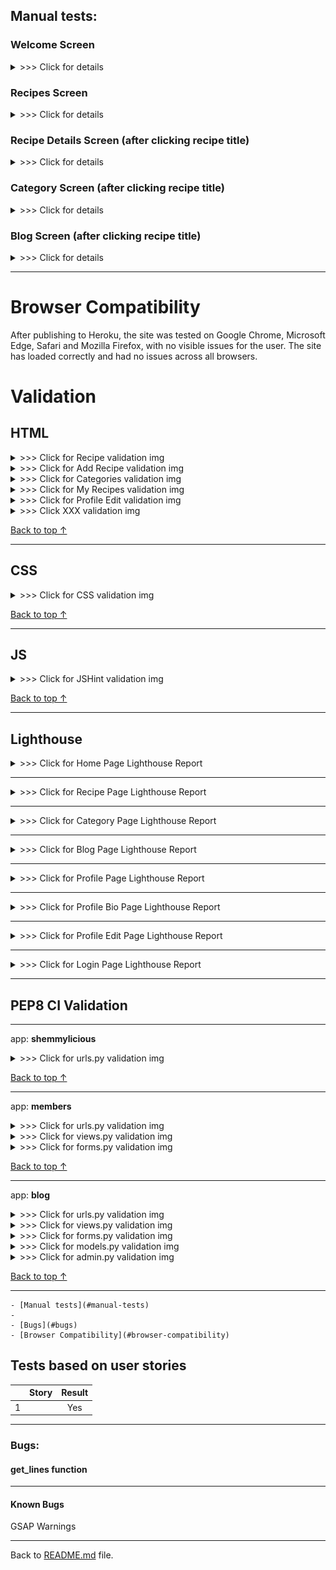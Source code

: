 
## Manual tests:



### __Welcome Screen__

<details><summary> >>> Click for details</summary>

- Welcome screen has loaded correctly and as intended.
- Verified that the user can click sign-up button when not authenticated
- Verified that the user can click login button when not authenticated
- Verified that the user can click brows recipes button when authenticated
- Verified that the user can click your recipes button when authenticated
- Verified that the user can search recipe when authenticated
- Verified that the user can scroll carousell pictures
- Verified that the user can click each of footer links and all open on a new page
- Verified that the user can click links in navbar and each link opens as intended
- Verified that the user can click recipe link when authenticated
- Verified that the user can click category link when authenticated
- Verified that the user can click blog link when authenticated
- Verified that the user can click user link when authenticated
- Verified that the user can use a drop down link when authenticated
- Verified that the user can choose user profile from user dropdown when authenticated
- Verified that the user can choose user my recipe from user dropdown when authenticated
- Verified that the user can choose user add recipe from user dropdown when authenticated
- Verified that the user can logout from user profile dropdown when authenticated
- Verified that the superuser can add category from user dropdown when authenticated
- Verified that the superuser can go to django admin site from user dropdown when authenticated
</details>

### __Recipes Screen__

<details><summary> >>> Click for details</summary>

- Welcome screen has loaded correctly and as intended.
- Verified that the user can open recipes loaded when authenticated
- Verified that the user can open author profile by clicking its name
- Verified that the user can open category page by clicking category name
- Verified that pagination is working as intended
</details>

### __Recipe Details Screen__ (after clicking recipe title)

<details><summary> >>> Click for details</summary>

- Recipes screen has loaded correctly and as intended.
- Verified that the user can like or unlike recipe when authenticated
- Verified that when the user likes/ulikes recipe a relevant message pops up 
- Verified that the user can write a comment when authenticated
- Verified that when the user writes a comment a relevant message pops up 
- Verified that the back to blog & back to recipes buttons work as intended
</details>

### __Category Screen__ (after clicking recipe title)

<details><summary> >>> Click for details</summary>

- Category screen has loaded correctly and as intended.
- Verified that the categories load randomly each time page is reloaded
- Verified that the user can click category name to open a list of recipes in chosen category
- Verified that the list of categoriesed recipes is loading correctly
- Verified that if the category does not contain any recipes, correct message and buttons are shown 
- Verified that when no recipes to be displayed in category view  add recipe buttons is shown 
- Verified that the back to category & back to recipes buttons work as intended
</details>

### __Blog Screen__ (after clicking recipe title)

<details><summary> >>> Click for details</summary>

- Blog screen has loaded correctly and as intended.
- Verified that the categories load randomly each time page is reloaded
- Verified that the user can click category name to open a list of recipes in chosen category
- Verified that the list of categoriesed recipes is loading correctly
- Verified that if the category does not contain any recipes, correct message and buttons are shown 
- Verified that when no recipes to be displayed in category view  add recipe buttons is shown 
- Verified that the back to category & back to recipes buttons work as intended
</details>

***

# Browser Compatibility

After publishing to Heroku, the site was tested on Google Chrome, Microsoft Edge, Safari and Mozilla Firefox, with no visible issues for the user. 
The site has loaded correctly and had no issues across all browsers.

# __Validation__

## __HTML__

<details><summary> >>> Click for Recipe validation img</summary>

![Recipe](README/validators/recipe.png)
</details>


<details><summary> >>> Click for Add Recipe validation img</summary>

![Add Recipe](README/validators/add-recipe.png)
</details>


<details><summary> >>> Click for Categories validation img</summary>

![Categories](README/validators/categories.png)
</details>


<details><summary> >>> Click for My Recipes validation img</summary>

![My Recipes](README/validators/my-recipes.png)
</details>


<details><summary> >>> Click for Profile Edit validation img</summary>

![Profile Edit](README/validators/profile-edit.png)
</details>



<details><summary> >>> Click XXX validation img</summary>
</details>

[Back to top &uarr;](#validation)
***
## __CSS__
<details><summary> >>> Click for CSS validation img</summary>

![CSS Validator 1](README/validators/w3ccss.png)
![CSS Validator 2](README/validators/w3ccss-warnings.png)
</details>

[Back to top &uarr;](#validation)
***
## __JS__
<details><summary> >>> Click for JSHint validation img</summary>


</details>

[Back to top &uarr;](#validation)
***
## __Lighthouse__

<details><summary> >>> Click for Home Page Lighthouse Report</summary>
Desktop 

![Home](README/lighthouse/home.png)

Mobile


</details>

***

<details><summary> >>> Click for Recipe Page Lighthouse Report</summary>
Desktop 

![Recipe](README/lighthouse/recipe-desktop.png)

Mobile

![Recipe](README/lighthouse/recipe-mobile.png)
![Recipe details](README/lighthouse/recipe-mobile-pref.png)
</details>

***

<details><summary> >>> Click for Category Page Lighthouse Report</summary>
Desktop 

![Category](README/lighthouse/categories-desktop.png)

Mobile

![Category](README/lighthouse/categories-mobile.png)
</details>

***

<details><summary> >>> Click for Blog Page Lighthouse Report</summary>
Desktop 

![Blog](README/lighthouse/blog-desktop.png)

Mobile

![Blog](README/lighthouse/blog-mobile.png)
</details>

***

<details><summary> >>> Click for Profile Page Lighthouse Report</summary>
Desktop 

![Profile](README/lighthouse/profile-desktop.png)

Mobile

![Profile](README/lighthouse/profile-mobile.png)

</details>

***

<details><summary> >>> Click for Profile Bio Page Lighthouse Report</summary>
Desktop 

![Profile Bio](README/lighthouse/profile-bio-desktop.png)

Mobile

![Profile Bio](README/lighthouse/profile-bio-mobile.png)
</details>

***


<details><summary> >>> Click for Profile Edit Page Lighthouse Report</summary>
Desktop 

![Profile Edit](README/lighthouse/profile-edit-desktop.png)

Mobile

![Profile Edit](README/lighthouse/profile-edit-mobile.png)
</details>

***

<details><summary> >>> Click for Login Page Lighthouse Report</summary>
Desktop 

![Login](README/lighthouse/login-desktop.png)

Mobile

![Login](README/lighthouse/login-mobile.png)
</details>

***






## __PEP8 CI Validation__

***
app: __shemmylicious__

<details><summary> >>> Click for urls.py validation img</summary>

![urls](README/pep8/shemmylicious/urls.png)
</details>

[Back to top &uarr;](#validation)
***
app: __members__

<details><summary> >>> Click for urls.py validation img</summary>

![urls](README/pep8/members/urls.png)
</details>

<details><summary> >>> Click for views.py validation img</summary>

![views](README/pep8/members/views.png)
</details>

<details><summary> >>> Click for forms.py validation img</summary>

![Forms](README/pep8/members/forms.png)
</details>

[Back to top &uarr;](#validation)
***
app: __blog__

<details><summary> >>> Click for urls.py validation img</summary>

![urls](README/pep8/blog/urls.png)
</details>

<details><summary> >>> Click for views.py validation img</summary>

![views](README/pep8/blog/views.png)
</details>

<details><summary> >>> Click for forms.py validation img</summary>

![forms](README/pep8/blog/forms.png)
</details>

<details><summary> >>> Click for models.py validation img</summary>

![models](README/pep8/blog/models.png)
</details>

<details><summary> >>> Click for admin.py validation img</summary>

![admin](README/pep8/blog/admin.png)
</details>

[Back to top &uarr;](#validation)
***



    - [Manual tests](#manual-tests)
    - 
    - [Bugs](#bugs)
    - [Browser Compatibility](#browser-compatibility)


   
## Tests based on user stories


|     |                                   Story                     | Result |
| --- | :----------------------------------------------------------: | :-------------: |
| 1   |        | Yes             |


***


### __Bugs:__
#### __get_lines function__


***

#### __Known Bugs__


GSAP Warnings



***
Back to [README.md](README.md) file.